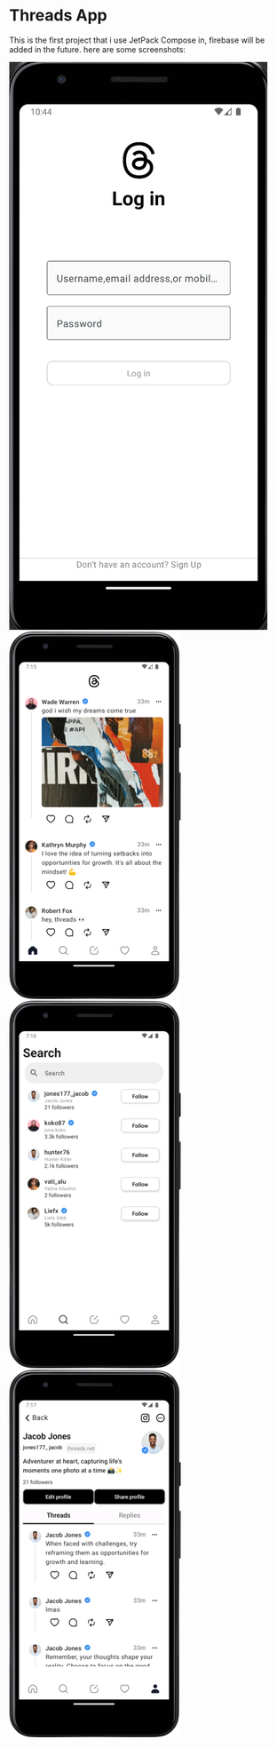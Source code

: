 # Threads App
This is the first project that i use JetPack Compose in, firebase will be added in the future.
here are some screenshots:

![Screenshot_20230710_131628](screenshots/screen.png)
![Screenshot_20230710_132134](screenshots/Screenshot_20230916_211646.png)
![Screenshot_20230710_132725](screenshots/Screenshot_20230916_211744.png)
![Screenshot_20230710_131628](screenshots/Screenshot_20230916_211759.png)
